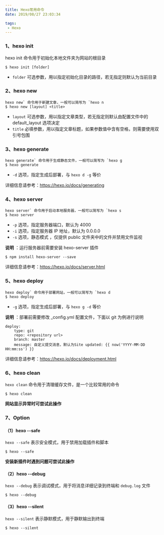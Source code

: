 ```yaml
---
title: Hexo常用命令
date: 2019/08/27 23:03:34

tags: 
 - Hexo 
---
```


### 1、hexo init

hexo init 命令用于初始化本地文件夹为网站的根目录

```
$ hexo init [folder]
```

- `folder` 可选参数，用以指定初始化目录的路径，若无指定则默认为当前目录

### 2、hexo new

```
hexo new` 命令用于新建文章，一般可以简写为 `hexo n
$ hexo new [layout] <title>
```

- `layout` 可选参数，用以指定文章类型，若无指定则默认由配置文件中的 default_layout 选项决定
- `title` 必填参数，用以指定文章标题，如果参数值中含有空格，则需要使用双引号包围

### 3、hexo generate

```
hexo generate` 命令用于生成静态文件，一般可以简写为 `hexo g
$ hexo generate
```

- `-d` 选项，指定生成后部署，与 `hexo d -g` 等价

详细信息请参考：https://hexo.io/docs/generating

### 4、hexo server

```
hexo server` 命令用于启动本地服务器，一般可以简写为 `hexo s
$ hexo server
```

- `-p` 选项，指定服务器端口，默认为 4000
- `-i` 选项，指定服务器 IP 地址，默认为 0.0.0.0
- `-s` 选项，静态模式 ，仅提供 public 文件夹中的文件并禁用文件监视

**说明** ：运行服务器前需要安装 hexo-server 插件

```
$ npm install hexo-server --save
```

详细信息请参考：https://hexo.io/docs/server.html

### 5、hexo deploy

```
hexo deploy` 命令用于部署网站，一般可以简写为 `hexo d
$ hexo deploy
```

- `-g` 选项，指定生成后部署，与 `hexo g -d` 等价

**说明** ：部署前需要修改 _config.yml 配置文件，下面以 git 为例进行说明

```
deploy:
	type: git
	repo: <repository url>
	branch:	master
	message: 自定义提交消息，默认为Site updated: {{ now('YYYY-MM-DD HH:mm:ss') }}
```

详细信息请参考：https://hexo.io/docs/deployment.html

### 6、hexo clean

`hexo clean` 命令用于清理缓存文件，是一个比较常用的命令

```
$ hexo clean
```

**网站显示异常时可尝试此操作**

### 7、Option

#### （1）hexo --safe

`hexo --safe` 表示安全模式，用于禁用加载插件和脚本

```
$ hexo --safe
```

**安装新插件时遇到问题可尝试此操作**

#### （2）hexo --debug

`hexo --debug` 表示调试模式，用于将消息详细记录到终端和 `debug.log` 文件

```
$ hexo --debug
```

#### （3）hexo --silent

`hexo --silent` 表示静默模式，用于静默输出到终端

```
$ hexo --silent
```

